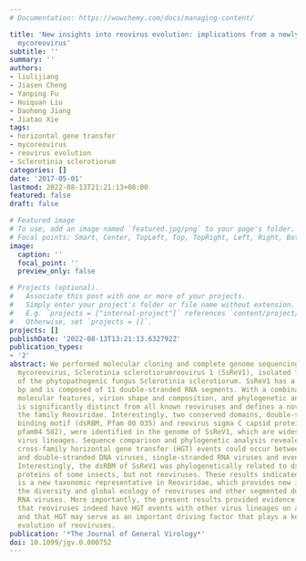 ```yaml
---
# Documentation: https://wowchemy.com/docs/managing-content/

title: 'New insights into reovirus evolution: implications from a newly characterized
  mycoreovirus'
subtitle: ''
summary: ''
authors:
- liulijiang
- Jiasen Cheng
- Yanping Fu
- Huiquan Liu
- Daohong Jiang
- Jiatao Xie
tags:
- horizontal gene transfer
- mycoreovirus
- reovirus evolution
- Sclerotinia sclerotiorum
categories: []
date: '2017-05-01'
lastmod: 2022-08-13T21:21:13+08:00
featured: false
draft: false

# Featured image
# To use, add an image named `featured.jpg/png` to your page's folder.
# Focal points: Smart, Center, TopLeft, Top, TopRight, Left, Right, BottomLeft, Bottom, BottomRight.
image:
  caption: ''
  focal_point: ''
  preview_only: false

# Projects (optional).
#   Associate this post with one or more of your projects.
#   Simply enter your project's folder or file name without extension.
#   E.g. `projects = ["internal-project"]` references `content/project/deep-learning/index.md`.
#   Otherwise, set `projects = []`.
projects: []
publishDate: '2022-08-13T13:21:13.632792Z'
publication_types:
- '2'
abstract: We performed molecular cloning and complete genome sequencing of a novel
  mycoreovirus, Sclerotinia sclerotiorumreovirus 1 (SsReV1), isolated from an isolate
  of the phytopathogenic fungus Sclerotinia sclerotiorum. SsReV1 has a genome of 28 055
  bp and is composed of 11 double-stranded RNA segments. With a combination of unique
  molecular features, virion shape and composition, and phylogenetic analysis, SsReV1
  is significantly distinct from all known reoviruses and defines a novel genus in
  the family Reoviridae. Interestingly, two conserved domains, double-stranded RNA
  binding motif (dsRBM, Pfam 00 035) and reovirus sigma C capsid protein (Reo_σC,
  pfam04 582), were identified in the genome of SsReV1, which are widespread in diverse
  virus lineages. Sequence comparison and phylogenetic analysis revealed that multiple
  cross-family horizontal gene transfer (HGT) events could occur between reoviruses
  and double-stranded DNA viruses, single-stranded RNA viruses and even cellular organisms.
  Interestingly, the dsRBM of SsReV1 was phylogenetically related to dsRNA-binding
  proteins of some insects, but not reoviruses. These results indicated that SsReV1
  is a new taxonomic representative in Reoviridae, which provides new insights into
  the diversity and global ecology of reoviruses and other segmented double-stranded
  RNA viruses. More importantly, the present results provided evidence indicating
  that reoviruses indeed have HGT events with other virus lineages on a large scale
  and that HGT may serve as an important driving factor that plays a key role in the
  evolution of reoviruses.
publication: '*The Journal of General Virology*'
doi: 10.1099/jgv.0.000752
---
```

